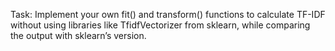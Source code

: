 Task: Implement your own fit() and transform() functions to calculate TF-IDF without using libraries like TfidfVectorizer from sklearn, while comparing the output with sklearn’s version.
